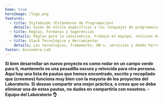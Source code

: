 ```yaml
---
home: true
heroImage: /logo.png
features:
  - title: StyleGuide (Estándares de Programación)
    details: Guiás de estilo especificas a los lenguajes de programación que usamos para desarrollar software.
  - title: Reglas, Formatos y Sugerencias
    details: Reglas para la convivencia, trabajo en equipo, revision de avances y buen uso del laboratorio.
  - title: Stack Tecnológico y Herramientas
    details: Las tecnologías, frameworks, DB's, servicios y demás herramientas con las que trabajamos el laboratorio.
footer: Ascendere-Lab
---
```


**Si bien desarrollar un nuevo proyecto es como rodar en un campo verde para ti, mantenerlo es una pesadilla oscura y retorcida para otra persona. Aquí hay una lista de pautas que hemos encontrado, escrito y recopilado que (creemos) funciona muy bien con la mayoría de los proyectos del Laboratorio. Si deseas compartir una mejor práctica, o crees que se debe eliminar una de estas pautas, no dudes en compartirla con nosotros. - Equipo del Laboratorio 👌**

